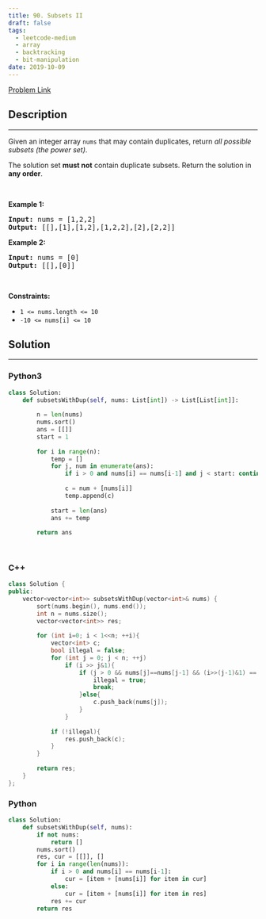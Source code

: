 ```yaml
---
title: 90. Subsets II
draft: false
tags: 
  - leetcode-medium
  - array
  - backtracking
  - bit-manipulation
date: 2019-10-09
---
```


[Problem Link](https://leetcode.com/problems/subsets-ii/)

## Description

---
<p>Given an integer array <code>nums</code> that may contain duplicates, return <em>all possible</em> <span data-keyword="subset"><em>subsets</em></span><em> (the power set)</em>.</p>

<p>The solution set <strong>must not</strong> contain duplicate subsets. Return the solution in <strong>any order</strong>.</p>

<p>&nbsp;</p>
<p><strong class="example">Example 1:</strong></p>
<pre><strong>Input:</strong> nums = [1,2,2]
<strong>Output:</strong> [[],[1],[1,2],[1,2,2],[2],[2,2]]
</pre><p><strong class="example">Example 2:</strong></p>
<pre><strong>Input:</strong> nums = [0]
<strong>Output:</strong> [[],[0]]
</pre>
<p>&nbsp;</p>
<p><strong>Constraints:</strong></p>

<ul>
	<li><code>1 &lt;= nums.length &lt;= 10</code></li>
	<li><code>-10 &lt;= nums[i] &lt;= 10</code></li>
</ul>


## Solution

---
### Python3
``` py title='subsets-ii'
class Solution:
    def subsetsWithDup(self, nums: List[int]) -> List[List[int]]:
        
        n = len(nums)
        nums.sort()
        ans = [[]]
        start = 1
        
        for i in range(n):
            temp = []
            for j, num in enumerate(ans):
                if i > 0 and nums[i] == nums[i-1] and j < start: continue
                    
                c = num + [nums[i]]
                temp.append(c)
            
            start = len(ans)
            ans += temp
        
        return ans
                
        
```
### C++
``` cpp title='subsets-ii'
class Solution {
public:
    vector<vector<int>> subsetsWithDup(vector<int>& nums) {
        sort(nums.begin(), nums.end());
        int n = nums.size();
        vector<vector<int>> res;
        
        for (int i=0; i < 1<<n; ++i){
            vector<int> c;
            bool illegal = false;
            for (int j = 0; j < n; ++j)
                if (i >> j&1){
                    if (j > 0 && nums[j]==nums[j-1] && (i>>(j-1)&1) == 0){
                        illegal = true;
                        break;
                    }else{
                        c.push_back(nums[j]);
                    }
                }
                    
            if (!illegal){
                res.push_back(c);
            }
        }
        
        return res;
    }
};
```
### Python
``` py title='subsets-ii'
class Solution:
    def subsetsWithDup(self, nums):
        if not nums:
            return []
        nums.sort()
        res, cur = [[]], []
        for i in range(len(nums)):
            if i > 0 and nums[i] == nums[i-1]:
                cur = [item + [nums[i]] for item in cur]
            else:
                cur = [item + [nums[i]] for item in res]
            res += cur
        return res

```

